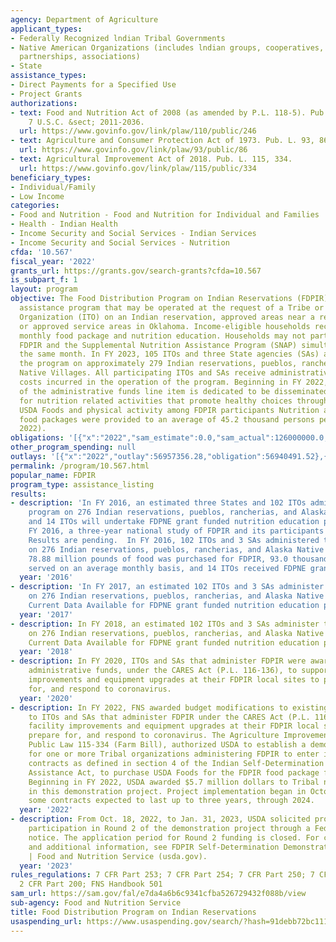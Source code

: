 ```yaml
---
agency: Department of Agriculture
applicant_types:
- Federally Recognized lndian Tribal Governments
- Native American Organizations (includes lndian groups, cooperatives, corporations,
  partnerships, associations)
- State
assistance_types:
- Direct Payments for a Specified Use
- Project Grants
authorizations:
- text: Food and Nutrition Act of 2008 (as amended by P.L. 118-5). Pub. L. 110, 246.
    7 U.S.C. &sect; 2011-2036.
  url: https://www.govinfo.gov/link/plaw/110/public/246
- text: Agriculture and Consumer Protection Act of 1973. Pub. L. 93, 86.
  url: https://www.govinfo.gov/link/plaw/93/public/86
- text: Agricultural Improvement Act of 2018. Pub. L. 115, 334.
  url: https://www.govinfo.gov/link/plaw/115/public/334
beneficiary_types:
- Individual/Family
- Low Income
categories:
- Food and Nutrition - Food and Nutrition for Individual and Families
- Health - Indian Health
- Income Security and Social Services - Indian Services
- Income Security and Social Services - Nutrition
cfda: '10.567'
fiscal_year: '2022'
grants_url: https://grants.gov/search-grants?cfda=10.567
is_subpart_f: 1
layout: program
objective: The Food Distribution Program on Indian Reservations (FDPIR) is a nutrition
  assistance program that may be operated at the request of a Tribe or Indian Tribal
  Organization (ITO) on an Indian reservation, approved areas near a reservation,
  or approved service areas in Oklahoma. Income-eligible households receive a supplemental
  monthly food package and nutrition education. Households may not participate in
  FDPIR and the Supplemental Nutrition Assistance Program (SNAP) simultaneously in
  the same month. In FY 2023, 105 ITOs and three State agencies (SAs) administered
  the program on approximately 279 Indian reservations, pueblos, rancherias, and Alaska
  Native Villages. All participating ITOs and SAs receive administrative funding for
  costs incurred in the operation of the program. Beginning in FY 2022, $4 million
  of the administrative funds line item is dedicated to be disseminated to FDPIR ITOs
  for nutrition related activities that promote healthy choices through the use of
  USDA Foods and physical activity among FDPIR participants Nutrition assistance and
  food packages were provided to an average of 45.2 thousand persons per month (FY
  2022).
obligations: '[{"x":"2022","sam_estimate":0.0,"sam_actual":126000000.0,"usa_spending_actual":57801449.8},{"x":"2023","sam_estimate":162150000.0,"sam_actual":0.0,"usa_spending_actual":69097926.9},{"x":"2024","sam_estimate":165001000.0,"sam_actual":0.0,"usa_spending_actual":68568531.0}]'
other_program_spending: null
outlays: '[{"x":"2022","outlay":56957356.28,"obligation":56940491.52},{"x":"2023","outlay":62849083.65,"obligation":70697633.95},{"x":"2024","outlay":26383128.85,"obligation":82206951.85}]'
permalink: /program/10.567.html
popular_name: FDPIR
program_type: assistance_listing
results:
- description: 'In FY 2016, an estimated three States and 102 ITOs administer the
    program on 276 Indian reservations, pueblos, rancherias, and Alaska Native Villages,
    and 14 ITOs will undertake FDPNE grant funded nutrition education projects. In
    FY 2016, a three-year national study of FDPIR and its participants was completed.
    Results are pending.  In FY 2016, 102 ITOs and 3 SAs administered the program
    on 276 Indian reservations, pueblos, rancherias, and Alaska Native Villages. Approximately
    78.88 million pounds of food was purchased for FDPIR, 93.0 thousand people were
    served on an average monthly basis, and 14 ITOs received FDPNE grants. '
  year: '2016'
- description: 'In FY 2017, an estimated 102 ITOs and 3 SAs administer the program
    on 276 Indian reservations, pueblos, rancherias, and Alaska Native Villages. No
    Current Data Available for FDPNE grant funded nutrition education projects.  '
  year: '2017'
- description: In FY 2018, an estimated 102 ITOs and 3 SAs administer the program
    on 276 Indian reservations, pueblos, rancherias, and Alaska Native Villages. No
    Current Data Available for FDPNE grant funded nutrition education projects.
  year: '2018'
- description: In FY 2020, ITOs and SAs that administer FDPIR were awarded additional
    administrative funds, under the CARES Act (P.L. 116-136), to support facility
    improvements and equipment upgrades at their FDPIR local sites to prevent, prepare
    for, and respond to coronavirus.
  year: '2020'
- description: In FY 2022, FNS awarded budget modifications to existing grants awarded
    to ITOs and SAs that administer FDPIR under the CARES Act (P.L. 116-136), to support
    facility improvements and equipment upgrades at their FDPIR local sites to prevent,
    prepare for, and respond to coronavirus. The Agriculture Improvement Act of 2018,
    Public Law 115-334 (Farm Bill), authorized USDA to establish a demonstration project
    for one or more Tribal organizations administering FDPIR to enter into self-determination
    contracts as defined in section 4 of the Indian Self-Determination and Education
    Assistance Act, to purchase USDA Foods for the FDPIR food package for their tribe.
    Beginning in FY 2022, USDA awarded $5.7 million dollars to Tribal nations participating
    in this demonstration project. Project implementation began in October 2021 with
    some contracts expected to last up to three years, through 2024.
  year: '2022'
- description: From Oct. 18, 2022, to Jan. 31, 2023, USDA solicited proposals for
    participation in Round 2 of the demonstration project through a Federal Register
    notice. The application period for Round 2 funding is closed. For current status
    and additional information, see FDPIR Self-Determination Demonstration Project
    | Food and Nutrition Service (usda.gov).
  year: '2023'
rules_regulations: 7 CFR Part 253; 7 CFR Part 254; 7 CFR Part 250; 7 CFR Part 277;
  2 CFR Part 200; FNS Handbook 501
sam_url: https://sam.gov/fal/e7da4a6b6c9341cfba526729432f088b/view
sub-agency: Food and Nutrition Service
title: Food Distribution Program on Indian Reservations
usaspending_url: https://www.usaspending.gov/search/?hash=91debb72bc11185d77a5c908770e08bc
---
```

